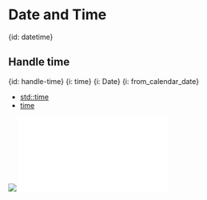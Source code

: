 # Date and Time
{id: datetime}

## Handle time
{id: handle-time}
{i: time}
{i: Date}
{i: from_calendar_date}

* [std::time](https://doc.rust-lang.org/std/time/index.html)
* [time](https://docs.rs/time/latest/time/)

![](examples/datetime/time-demo/Cargo.toml)
![](examples/datetime/time-demo/src/main.rs)


